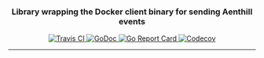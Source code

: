 <h3 align="center">Library wrapping the Docker client binary for sending Aenthill events</h3>
<p align="center">
    <a href="https://travis-ci.org/aenthill/docker">
        <img src="https://travis-ci.org/aenthill/docker.svg?branch=master" alt="Travis CI">
    </a>
    <a href="https://godoc.org/github.com/aenthill/docker">
        <img src="https://godoc.org/github.com/aenthill/docker?status.svg" alt="GoDoc">
    </a>
    <a href="https://goreportcard.com/report/aenthill/docker">
        <img src="https://goreportcard.com/badge/github.com/aenthill/docker" alt="Go Report Card">
    </a>
    <a href="https://codecov.io/gh/aenthill/docker/branch/master">
        <img src="https://codecov.io/gh/aenthill/docker/branch/master/graph/badge.svg" alt="Codecov">
    </a>
</p>

---